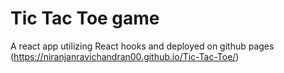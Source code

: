 # Tic Tac Toe game

A react app utilizing React hooks and deployed on github pages (https://niranjanravichandran00.github.io/Tic-Tac-Toe/)
